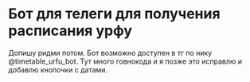 # Бот для телеги для получения расписания урфу
Допишу ридми потом. Бот возможно доступен в тг по нику @timetable_urfu_bot. Тут много говнокода и я позже это исправлю и добавлю кнопочки с датами.